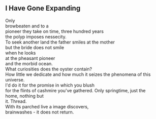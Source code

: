 I Have Gone Expanding
---------------------
Only  
browbeaten and to a  
pioneer they take on time, three hundred years  
the polyp imposes nessecity.  
To seek another land the father smiles at the mother  
but the bride does not smile  
when he looks  
at the pheasant pioneer  
and the morbid ocean.  
What curiosities does the oyster contain?  
How little we dedicate and how much it seizes the phenomena of this universe.  
I'd do it for the promise in which you blush  
for the flints of cashmire you've gathered. Only springtime, just the  
home, nothing but  
it. Thread.  
With its parched live a image discovers,  
brainwashes - it does not return.  
